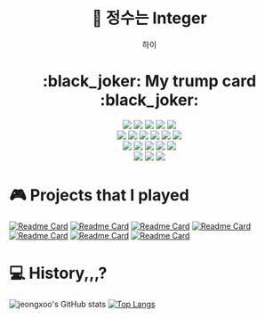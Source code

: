 <h1 align="center">🌊 정수는 Integer  </h1>
<p align = "center">
  하이
<p>


<h1 align="center"> :black_joker: My trump card :black_joker: </h1>
<p align = "center">
  <img src="https://img.shields.io/badge/Python-3776AB?style=flatsquare&logo=Python&logoColor=white"/></a> 
  <img src="https://img.shields.io/badge/C++-00599C?style=flatsquare&logo=C%2B%2B&logoColor=white"/></a>
  <img src="https://img.shields.io/badge/Csharp-239120?style=flatsquare&logo=Csharp&logoColor=white"/></a>
  <img src="https://img.shields.io/badge/C-A8B9CC?style=flatsquare&logo=C&logoColor=white"/></a>
  <img src="https://img.shields.io/badge/Java-007396?style=flatsquare&logo=Java&logoColor=white"/></a>
    <br>
  <img src="https://img.shields.io/badge/Jupyter-F37626?style=flatsquare&logo=Jupyter&logoColor=white"/></a>
  <img src="https://img.shields.io/badge/Spark-E25A1C?style=flatsquare&logo=ApacheSpark&logoColor=white"/></a>
  <img src="https://img.shields.io/badge/Docker-2496ED?style=flatsquare&logo=Docker&logoColor=white"/></a>
  <img src="https://img.shields.io/badge/Tensorflow-FF6F00?style=flatsquare&logo=Tensorflow&logoColor=white"/></a>
  <img src="https://img.shields.io/badge/GoogleColab-F9AB00?style=flatsquare&logo=GoogleColab&logoColor=white"/></a>
  <img src="https://img.shields.io/badge/GoogleCloud-4285F4?style=flatsquare&logo=GoogleCloud&logoColor=white"/></a>
    <br>
  <img src="https://img.shields.io/badge/ElasticStack-005571?style=flatsquare&logo=ElasticStack&logoColor=white"/></a>
  <img src="https://img.shields.io/badge/Beats-004088?style=flatsquare&logo=Beats&logoColor=white"/></a>
  <img src="https://img.shields.io/badge/Logstash-FF9E0F?style=flatsquare&logo=Logstash&logoColor=white"/></a>
  <img src="https://img.shields.io/badge/ElasticSearch-31A8FF?style=flatsquare&logo=ElasticSearch&logoColor=white"/></a>
  <img src="https://img.shields.io/badge/Kibana-EF2D5E?style=flatsquare&logo=Kibana&logoColor=white"/></a>
    <br>
  <img src="https://img.shields.io/badge/UnrealEngine-0E1128?style=flatsquare&logo=UnrealEngine&logoColor=white"/></a>
  <img src="https://img.shields.io/badge/Unity-000000?style=flatsquare&logo=Unity&logoColor=white"/></a>
  <img src="https://img.shields.io/badge/Django-092E20?style=flatsquare&logo=Django&logoColor=white"/></a>
</p>



# :video_game: Projects that I played

[![Readme Card](https://github-readme-stats.vercel.app/api/pin/?username=jeongxoo&repo=withData&theme=dark)](https://github.com/jeongxoo/withData)
[![Readme Card](https://github-readme-stats.vercel.app/api/pin/?username=jeongxoo&repo=gaziGazi&theme=dark)](https://github.com/jeongxoo/gaziGazi)
[![Readme Card](https://github-readme-stats.vercel.app/api/pin/?username=jeongxoo&repo=Oven&theme=dark)](https://github.com/jeongxoo/Oven)
[![Readme Card](https://github-readme-stats.vercel.app/api/pin/?username=jeongxoo&repo=Have_a_nice_day&theme=dark)](https://github.com/jeongxoo/Have_a_nice_day)
[![Readme Card](https://github-readme-stats.vercel.app/api/pin/?username=jeongxoo&repo=Jeongorithm&theme=dark)](https://github.com/jeongxoo/Jeongorithm)
[![Readme Card](https://github-readme-stats.vercel.app/api/pin/?username=jeongxoo&repo=Catch_Me_If_You_Can&theme=dark)](https://github.com/jeongxoo/Catch_Me_If_You_Can)
[![Readme Card](https://github-readme-stats.vercel.app/api/pin/?username=jeongxoo&repo=NumBot&theme=dark)](https://github.com/jeongxoo/NumBot)
 
# :computer: History,,,?
![jeongxoo's GitHub stats](https://github-readme-stats.vercel.app/api?username=jeongxoo&show_icons=true&theme=gotham)
[![Top Langs](https://github-readme-stats.vercel.app/api/top-langs/?username=jeongxoo&layout=compact&theme=dark)](https://github.com/jeongxoo/github-readme-stats)

 


<!--
**jeongxoo/jeongxoo** is a ✨ _special_ ✨ repository because its `README.md` (this file) appears on your GitHub profile.

Here are some ideas to get you started:
d
- 🔭 I’m currently working on ...
- 🌱 I’m currently learning ...
- 👯 I’m looking to collaborate on ...
- 🤔 I’m looking for help with ...
- 💬 Ask me about ...
- 📫 How to reach me: ...
- 😄 Pronouns: ...
- ⚡ Fun fact: ...
-->
